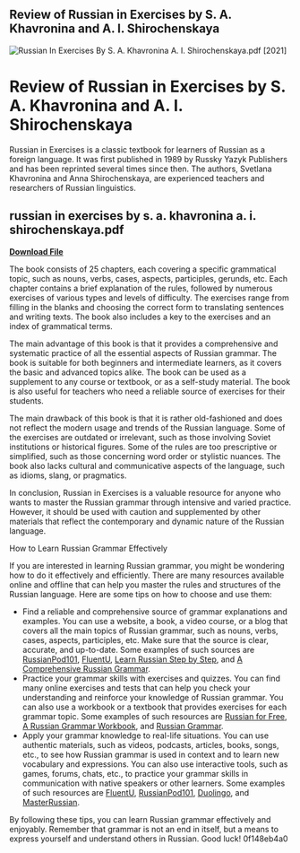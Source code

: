 ## Review of Russian in Exercises by S. A. Khavronina and A. I. Shirochenskaya

 
![Russian In Exercises By S. A. Khavronina A. I. Shirochenskaya.pdf \[2021\]](https://encrypted-tbn2.gstatic.com/images?q=tbn:ANd9GcRjWuWF1a3qcsqdvNogdSlZaUKYA5880Zm3ByY5RrDtLzJqUpE4xGsAwTA)

 
# Review of Russian in Exercises by S. A. Khavronina and A. I. Shirochenskaya
 
Russian in Exercises is a classic textbook for learners of Russian as a foreign language. It was first published in 1989 by Russky Yazyk Publishers and has been reprinted several times since then. The authors, Svetlana Khavronina and Anna Shirochenskaya, are experienced teachers and researchers of Russian linguistics.
 
## russian in exercises by s. a. khavronina a. i. shirochenskaya.pdf


[**Download File**](https://www.google.com/url?q=https%3A%2F%2Ftinurll.com%2F2tLqAs&sa=D&sntz=1&usg=AOvVaw3Z39LfYSz_bdt8wMMsIUPt)

 
The book consists of 25 chapters, each covering a specific grammatical topic, such as nouns, verbs, cases, aspects, participles, gerunds, etc. Each chapter contains a brief explanation of the rules, followed by numerous exercises of various types and levels of difficulty. The exercises range from filling in the blanks and choosing the correct form to translating sentences and writing texts. The book also includes a key to the exercises and an index of grammatical terms.
 
The main advantage of this book is that it provides a comprehensive and systematic practice of all the essential aspects of Russian grammar. The book is suitable for both beginners and intermediate learners, as it covers the basic and advanced topics alike. The book can be used as a supplement to any course or textbook, or as a self-study material. The book is also useful for teachers who need a reliable source of exercises for their students.
 
The main drawback of this book is that it is rather old-fashioned and does not reflect the modern usage and trends of the Russian language. Some of the exercises are outdated or irrelevant, such as those involving Soviet institutions or historical figures. Some of the rules are too prescriptive or simplified, such as those concerning word order or stylistic nuances. The book also lacks cultural and communicative aspects of the language, such as idioms, slang, or pragmatics.
 
In conclusion, Russian in Exercises is a valuable resource for anyone who wants to master the Russian grammar through intensive and varied practice. However, it should be used with caution and supplemented by other materials that reflect the contemporary and dynamic nature of the Russian language.
  
How to Learn Russian Grammar Effectively
 
If you are interested in learning Russian grammar, you might be wondering how to do it effectively and efficiently. There are many resources available online and offline that can help you master the rules and structures of the Russian language. Here are some tips on how to choose and use them:
 
- Find a reliable and comprehensive source of grammar explanations and examples. You can use a website, a book, a video course, or a blog that covers all the main topics of Russian grammar, such as nouns, verbs, cases, aspects, participles, etc. Make sure that the source is clear, accurate, and up-to-date. Some examples of such sources are [RussianPod101](https://www.russianpod101.com/blog/2021/03/18/russian-grammar-overview/), [FluentU](https://www.fluentu.com/blog/russian/how-to-learn-russian-grammar/), [Learn Russian Step by Step](https://learnrussianstepbystep.com/en/russian-grammar/), and [A Comprehensive Russian Grammar](https://www.amazon.com/Comprehensive-Russian-Grammar-Terence-Wade/dp/1405136391).
- Practice your grammar skills with exercises and quizzes. You can find many online exercises and tests that can help you check your understanding and reinforce your knowledge of Russian grammar. You can also use a workbook or a textbook that provides exercises for each grammar topic. Some examples of such resources are [Russian for Free](https://russianforfree.com/exercises.php), [A Russian Grammar Workbook](https://www.amazon.com/Russian-Grammar-Workbook-Terence-Wade/dp/1118273419), and [Russian Grammar](https://www.russiangrammar.com/).
- Apply your grammar knowledge to real-life situations. You can use authentic materials, such as videos, podcasts, articles, books, songs, etc., to see how Russian grammar is used in context and to learn new vocabulary and expressions. You can also use interactive tools, such as games, forums, chats, etc., to practice your grammar skills in communication with native speakers or other learners. Some examples of such resources are [FluentU](https://www.fluentu.com/blog/russian/), [RussianPod101](https://russianpod101.com/index.php), [Duolingo](https://www.duolingo.com/course/ru/en/Learn-Russian), and [MasterRussian](https://masterrussian.net/).

By following these tips, you can learn Russian grammar effectively and enjoyably. Remember that grammar is not an end in itself, but a means to express yourself and understand others in Russian. Good luck!
 0f148eb4a0

